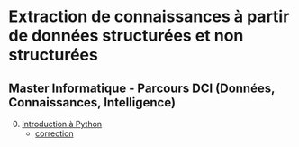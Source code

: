 # Extraction de connaissances à partir de données structurées et non structurées

## Master Informatique - Parcours DCI (Données, Connaissances, Intelligence)

0. [Introduction à Python](seance1-intro-python.html)
    - [correction](seance1-correction.html)

<!--
10 séances de 3 heures avec comme sujet : dataming/textmining
sous python ?

Lien vers les plateformes de l'UFR Math-Info : 
- [JupyterHub](https://jupyter.ens.math-info.univ-paris5.fr/)
- [RStudio](https://rstudio.ens.math-info.univ-paris5.fr/)

1. Manipulation de données
2. Visualisation de données
3. Analyse de données (ACP, AFC...)
4. Clustering
5. Scoring via régression logistique(?)
6. Arbres de décision
7. Règles d'association
8. Réseaux de neurones (MLP)
9. Evaluation
-->
